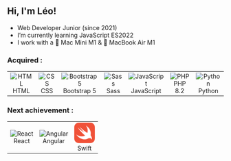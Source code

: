 <h2> Hi, I'm Léo!</h2> 

- Web Developer Junior (since 2021)<br>
- I’m currently learning JavaScript ES2022<br>
- I work with a  Mac Mini M1 &  MacBook Air M1<br>

<h3>Acquired :</h3>
<table style="width=100%">
  <tr>
    <td align="center" width="auto">
        <img src="https://upload.wikimedia.org/wikipedia/commons/thumb/8/80/HTML5_logo_resized.svg/1200px-HTML5_logo_resized.svg.png" width="48" height="" alt="HTML" />
      <br>HTML
    </td>
    <td align="center" width="auto">
        <img src="https://upload.wikimedia.org/wikipedia/commons/thumb/d/d5/CSS3_logo_and_wordmark.svg/1452px-CSS3_logo_and_wordmark.svg.png" width="48" height="" alt="CSS" />
      <br>CSS
    </td>
    <td align="center" width="auto">
        <img src="https://upload.wikimedia.org/wikipedia/commons/thumb/b/b2/Bootstrap_logo.svg/512px-Bootstrap_logo.svg.png" width="48" height="" alt="Bootstrap 5"/>
      </a>
      <br>Bootstrap 5
    </td>
    <td align="center" width="auto">
        <img src="https://upload.wikimedia.org/wikipedia/commons/thumb/9/96/Sass_Logo_Color.svg/1280px-Sass_Logo_Color.svg.png" width="48" height="" alt="Sass" />
      <br>Sass
    </td>
    <td align="center" width="auto">
        <img src="https://upload.wikimedia.org/wikipedia/commons/thumb/6/6a/JavaScript-logo.png/600px-JavaScript-logo.png" width="48" height="48" alt="JavaScript" />
      <br>JavaScript
    </td>
    <td align="center" width="auto">
    <img src="https://upload.wikimedia.org/wikipedia/commons/thumb/3/31/Webysther_20160423_-_Elephpant.svg/2880px-Webysther_20160423_-_Elephpant.svg.png" width="48" height="" alt="PHP" />
      <br>PHP 8.2
    </td>
    <td align="center" width="auto">
        <img src="https://upload.wikimedia.org/wikipedia/commons/thumb/c/c3/Python-logo-notext.svg/640px-Python-logo-notext.svg.png" width="48" height="" alt="Python" />
      <br>Python
    </td>
  </tr>
  <tr>
  </tr>
</table>

<h3>Next achievement :</h3>
<table>
  <tr>
    <td align="center" width="auto">
        <img src="https://upload.wikimedia.org/wikipedia/commons/thumb/a/a7/React-icon.svg/langfr-2560px-React-icon.svg.png" width="48" height="" alt="React" />
      <br>React
    </td>
       <td align="center" width="auto">
        <img src="https://upload.wikimedia.org/wikipedia/commons/thumb/c/cf/Angular_full_color_logo.svg/langfr-2560px-Angular_full_color_logo.svg.png" width="48" height="48" alt="Angular" />
      <br>Angular
    </td>
        <td align="center" width="auto">
        <img src="https://github.com/LeoL456/LeoL456/blob/main/Swift_logo_color.svg" width="48" height="" alt="Swift" />
      <br>Swift
    </td>
  </tr>
  <tr>
  </tr>
</table>

<!---
LeoL456/LeoL456 is a ✨ special ✨ repository because its `README.md` (this file) appears on your GitHub profile.
You can click the Preview link to take a look at your changes.
--->
